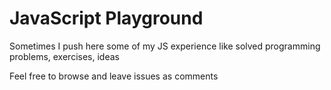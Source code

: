 # JavaScript Playground

Sometimes I push here some of my JS experience like solved programming problems,
exercises, ideas


Feel free to browse and leave issues as comments
